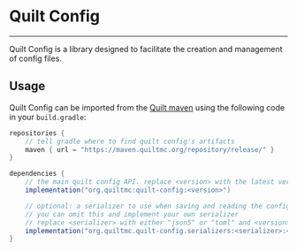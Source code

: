 # Quilt Config

---

Quilt Config is a library designed to facilitate the creation and
management of config files.

## Usage

Quilt Config can be imported from the [Quilt maven](https://maven.quiltmc.org/repository/release/) using the following code in your `build.gradle`:

```groovy
repositories {
    // tell gradle where to find quilt config's artifacts
    maven { url = "https://maven.quiltmc.org/repository/release/" }
}

dependencies {
    // the main quilt config API. replace <version> with the latest version
    implementation("org.quiltmc:quilt-config:<version>")

    // optional: a serializer to use when saving and reading the config
    // you can omit this and implement your own serializer
    // replace <serializer> with either "json5" or "toml" and <version> with the latest version
    implementation("org.quiltmc.quilt-config.serializers:<serializer>:<version>")
}
```

